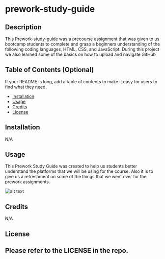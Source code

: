 # prework-study-guide

## Description

This Prework-study-guide was a precourse assignment that was given to us bootcamp students to complete and grasp a beginners understanding of the following coding languages, HTML, CSS, and JavaScript. During this project we also learned some of the basics on how to upload and navigate GitHub

## Table of Contents (Optional)

If your README is long, add a table of contents to make it easy for users to find what they need.

- [Installation](#installation)
- [Usage](#usage)
- [Credits](#credits)
- [License](#license)

## Installation

N/A

## Usage

This Prework Study Guide was created to help us students better understand the platforms that we will be using for the course. Also it is to give us a refreshment on some of the things that we went over for the prework assignments.

![alt text](assets/images/screenshot.png)

## Credits

N/A

## License

Please refer to the LICENSE in the repo.
---


